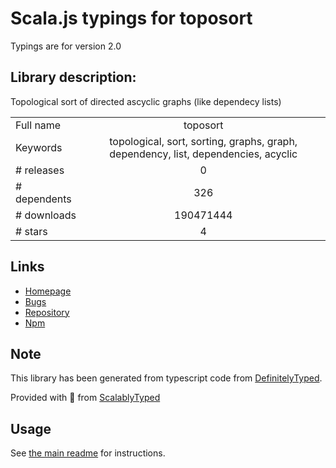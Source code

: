 
# Scala.js typings for toposort

Typings are for version 2.0

## Library description:
Topological sort of directed ascyclic graphs (like dependecy lists)

|                    |                 |
| ------------------ | :-------------: |
| Full name          | toposort |
| Keywords           | topological, sort, sorting, graphs, graph, dependency, list, dependencies, acyclic |
| # releases         | 0 |
| # dependents       | 326 |
| # downloads        | 190471444 |
| # stars            | 4 |

## Links
- [Homepage](https://github.com/marcelklehr/toposort#readme)
- [Bugs](https://github.com/marcelklehr/toposort/issues)
- [Repository](https://github.com/marcelklehr/toposort)
- [Npm](https://www.npmjs.com/package/toposort)
    


## Note
This library has been generated from typescript code from [DefinitelyTyped](https://definitelytyped.org).

Provided with :purple_heart: from [ScalablyTyped](https://github.com/oyvindberg/ScalablyTyped)

## Usage
See [the main readme](../../readme.md) for instructions.


